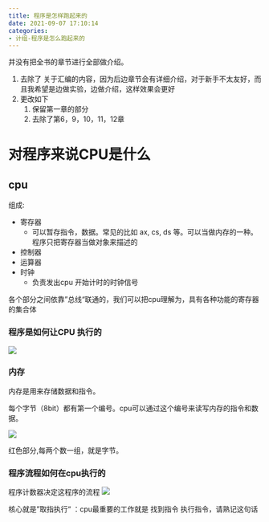 ```yaml
---
title: 程序是怎样跑起来的
date: 2021-09-07 17:10:14
categories: 
- 计组-程序是怎么跑起来的
---
```


并没有把全书的章节进行全部做介绍。

1. 去除了 关于汇编的内容，因为后边章节会有详细介绍，对于新手不太友好，而且我希望是边做实验，边做介绍，这样效果会更好
2. 更改如下
   1. 保留第一章的部分
   2. 去除了第6，9，10，11，12章

# 对程序来说CPU是什么

## cpu 
组成:
* 寄存器
  * 可以暂存指令，数据。常见的比如 ax, cs, ds 等。可以当做内存的一种。程序只把寄存器当做对象来描述的
* 控制器
* 运算器
* 时钟
  * 负责发出cpu 开始计时的时钟信号

各个部分之间依靠”总线“联通的，我们可以把cpu理解为，具有各种功能的寄存器的集合体

###  程序是如何让CPU 执行的
![](https://isam2016hexo.oss-cn-hangzhou.aliyuncs.com/img/20210907173158.jpg)

### 内存 
内存是用来存储数据和指令。

每个字节（8bit）都有第一个编号。cpu可以通过这个编号来读写内存的指令和数据。 

![](https://isam2016hexo.oss-cn-hangzhou.aliyuncs.com/img/20210907105026.jpg)

红色部分,每两个数一组，就是字节。

### 程序流程如何在cpu执行的
程序计数器决定这程序的流程
![](https://isam2016hexo.oss-cn-hangzhou.aliyuncs.com/img/20210907175029.jpg)

核心就是”取指执行“ ：cpu最重要的工作就是 找到指令  执行指令，请熟记这句话

<!-- 程序执行分支： 
* 条件分支和循环分支使用的是跳转指令，至于是否跳转，由cpu参考标志寄存器的数据后进行判断。

标志寄存器的第一个字节位，第二个字节位，和第三个字节位的值为1,表示运算结果为正数，零和负数 

 ![](https://isam2016hexo.oss-cn-hangzhou.aliyuncs.com/img/20210907183017.jpg)

函数的调用机制：

函数调用处理也是通过把程序计数器的值设定成函数的存储地址来实现的。

不过这和条件分支，循环分支有所不同，因为单纯的跳转指令无法实现函数的调用

函数的调用，需要在完成函数内部的处理后处理流程在返回函数调用点（函数调用指令的下一个地点）

如果只是跳转到函数的入口地址，处理流程就不知道返回到哪里了

* call：函数调用指令
* return： 

在将函数的入口地址设定到程序计数器之前，call 指令会把函数调用后要指定的指令地址存储在名为栈的主内存， -->


